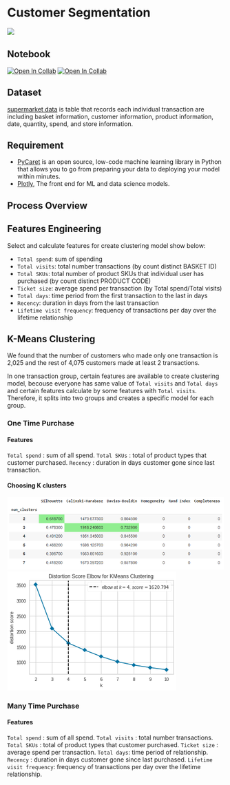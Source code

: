 # Customer Segmentation
[![](https://img.shields.io/badge/-Python-yellow)](https://www.python.org/)

## Notebook
[![Open In Collab](https://colab.research.google.com/assets/colab-badge.svg)](https://colab.research.google.com/github/NittyNice/BADS7105-CRM-Analytics/blob/main/Assignment-2_Customer%20segmentation/Customer_segmentation.ipynb) 
[![Open In Collab](https://colab.research.google.com/assets/colab-badge.svg)](https://colab.research.google.com/github/NittyNice/BADS7105-CRM-Analytics/blob/main/Assignment-2_Customer%20segmentation/Customer_segmentation_lighten.ipynb) 

## Dataset
[supermarket data](https://github.com/NittyNice/BADS7105-CRM-Analytics/blob/main/data/Supermarket%20Data.csv) is table that records each individual transaction are including basket information, customer information, product information, date, quantity, spend, and store information.  

## Requirement
- [PyCaret](https://pycaret.org/) is an open source, low-code machine learning library in Python that allows you to go from preparing your data to deploying your model within minutes.
- [Plotly](https://plotly.com/), The front end for ML and data science models.

## Process Overview

## Features Engineering
Select and calculate features for create clustering model show below:  
- `Total spend`: sum of spending
- `Total visits`: total number transactions (by count distinct BASKET ID)
- `Total SKUs`: total number of product SKUs that individual user has purchased (by count distinct PRODUCT CODE)
- `Ticket size`: average spend per transaction (by Total spend/Total visits)
- `Total days`: time period from the first transaction to the last in days
- `Recency`: duration in days from the last transaction
- `Lifetime visit frequency`: frequency of transactions per day over the lifetime relationship

## K-Means Clustering
We found that the number of customers who made only one transaction is 2,025 and the rest of 4,075 customers made at least 2 transactions.  
  
In one transaction group, certain features are available to create clustering model, becouse everyone has same value of `Total visits` and `Total days` and certain features calculate by some features with `Total visits`. Therefore, it splits into two groups and creates a specific model for each group.  

### One Time Purchase
#### Features
`Total spend` : sum of all spend.
`Total SKUs` : total of product types that customer purchased.
`Recency` : duration in days customer gone since last transaction.

#### Choosing K clusters
![](./img/onetime_kmean_select_k_metrics.png)
![](./img/onetime_kmean_plot_elbow.png)

### Many Time Purchase
#### Features
`Total spend` : sum of all spend.
`Total visits` : total number transactions.
`Total SKUs` : total of product types that customer purchased.
`Ticket size` : average spend per transaction.
`Total days`: time period of relationship.
`Recency` : duration in days customer gone since last purchased.
`Lifetime visit frequency`: frequency of transactions per day over the lifetime relationship.




